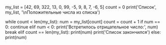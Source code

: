 my_list = [42, 69, 322, 13, 0, 99, -5, 9, 8, 7, -6, 5]
count = 0
print('Список', my_list, '\nПоложительные числа из списка')

while count < len(my_list):
    num = my_list[count]
    count = count + 1
    if num == 0:
        continue
    elif num < 0:
        print('Встретилось отрицательное число:', num)
        break
    elif count == len(my_list):
        print(num)
        print('Список закончился')
    else:
        print(num)
